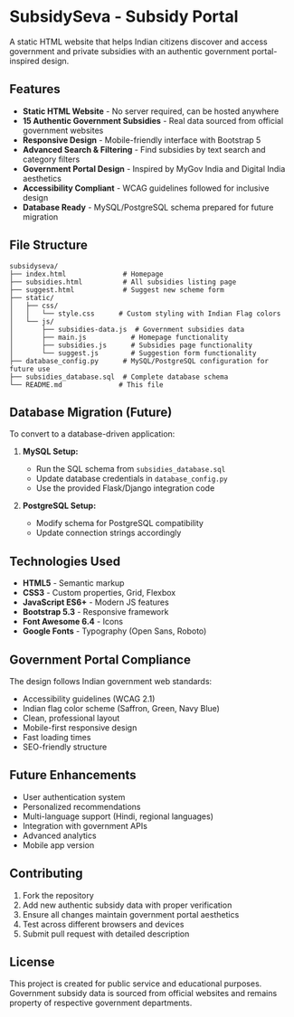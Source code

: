 # SubsidySeva - Subsidy Portal

A static HTML website that helps Indian citizens discover and access government and private subsidies with an authentic government portal-inspired design.

## Features

- **Static HTML Website** - No server required, can be hosted anywhere
- **15 Authentic Government Subsidies** - Real data sourced from official government websites
- **Responsive Design** - Mobile-friendly interface with Bootstrap 5
- **Advanced Search & Filtering** - Find subsidies by text search and category filters
- **Government Portal Design** - Inspired by MyGov India and Digital India aesthetics
- **Accessibility Compliant** - WCAG guidelines followed for inclusive design
- **Database Ready** - MySQL/PostgreSQL schema prepared for future migration

## File Structure

```
subsidyseva/
├── index.html              # Homepage
├── subsidies.html          # All subsidies listing page
├── suggest.html            # Suggest new scheme form
├── static/
│   ├── css/
│   │   └── style.css      # Custom styling with Indian Flag colors
│   └── js/
│       ├── subsidies-data.js  # Government subsidies data
│       ├── main.js           # Homepage functionality
│       ├── subsidies.js      # Subsidies page functionality
│       └── suggest.js        # Suggestion form functionality
├── database_config.py      # MySQL/PostgreSQL configuration for future use
├── subsidies_database.sql  # Complete database schema
└── README.md              # This file
```

## Database Migration (Future)

To convert to a database-driven application:

1. **MySQL Setup:**
   - Run the SQL schema from `subsidies_database.sql`
   - Update database credentials in `database_config.py`
   - Use the provided Flask/Django integration code

2. **PostgreSQL Setup:**
   - Modify schema for PostgreSQL compatibility
   - Update connection strings accordingly


## Technologies Used

- **HTML5** - Semantic markup
- **CSS3** - Custom properties, Grid, Flexbox
- **JavaScript ES6+** - Modern JS features
- **Bootstrap 5.3** - Responsive framework
- **Font Awesome 6.4** - Icons
- **Google Fonts** - Typography (Open Sans, Roboto)

## Government Portal Compliance

The design follows Indian government web standards:
- Accessibility guidelines (WCAG 2.1)
- Indian flag color scheme (Saffron, Green, Navy Blue)
- Clean, professional layout
- Mobile-first responsive design
- Fast loading times
- SEO-friendly structure

## Future Enhancements

- User authentication system
- Personalized recommendations
- Multi-language support (Hindi, regional languages)
- Integration with government APIs
- Advanced analytics
- Mobile app version

## Contributing

1. Fork the repository
2. Add new authentic subsidy data with proper verification
3. Ensure all changes maintain government portal aesthetics
4. Test across different browsers and devices
5. Submit pull request with detailed description

## License

This project is created for public service and educational purposes. Government subsidy data is sourced from official websites and remains property of respective government departments.
